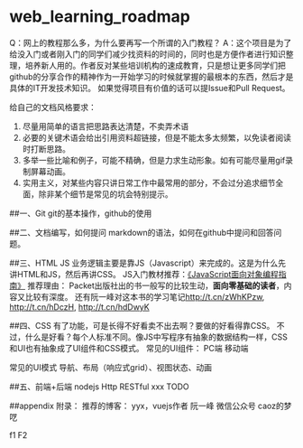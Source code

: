 # web_learning_roadmap

Q：网上的教程那么多，为什么要再写一个所谓的入门教程？
A：这个项目是为了给没入门或者刚入门的同学们减少找资料的时间的，同时也是方便作者进行知识整理，培养新人用的。作者反对某些培训机构的速成教育，只是想让更多同学们把github的分享合作的精神作为一开始学习的时候就掌握的最根本的东西，然后才是具体的IT开发技术知识。
如果觉得项目有价值的话可以提Issue和Pull Request。

给自己的文档风格要求：
1. 尽量用简单的语言把思路表达清楚，不卖弄术语
2. 必要的关键术语会给出引用资料超链接，但是不能太多太频繁，以免读者阅读时打断思路。
3. 多举一些比喻和例子，可能不精确，但是力求生动形象。如有可能尽量用gif录制屏幕动画。
4. 实用主义，对某些内容只讲日常工作中最常用的部分，不会过分追求细节全面，除非某个细节是常见的坑会特别提示。


##一、Git
git的基本操作，github的使用

##二、文档编写，如何提问
markdown的语法，如何在github中提问和回答问题。

##三、HTML  JS
业务逻辑主要是靠JS（Javascript）来完成的。这是为什么先讲HTML和JS，然后再讲CSS。
JS入门教材推荐：[《JavaScript面向对象编程指南》](https://read.douban.com/ebook/12338365/?dcs=subject-rec&dcm=douban&dct=3332698)
推荐理由：
Packet出版社出的书一般写的比较生动，**面向零基础的读者**，内容又比较有深度。
还有阮一峰对这本书的学习笔记<http://t.cn/zWhKPzw>, <http://t.cn/hDczH>, <http://t.cn/hdDwyK>

##四、CSS
有了功能，可是长得不好看卖不出去啊？要做的好看得靠CSS。
不过，什么是好看？每个人标准不同。像JS中写程序有抽象的数据结构一样，CSS和UI也有抽象成了UI组件和CSS模式。
常见的UI组件：
PC端
移动端

常见的UI模式
导航、布局（响应式grid）、视图状态、动画

##五、前端+后端 nodejs  Http  RESTful
xxx  TODO


##appendix 附录：
推荐的博客：
yyx，vuejs作者
阮一峰
微信公众号 caoz的梦呓


f1
F2
